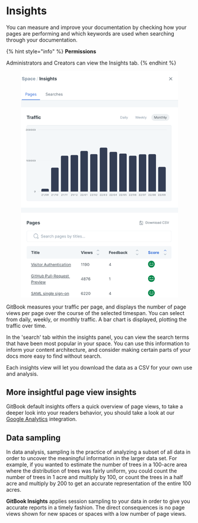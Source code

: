 # Insights

You can measure and improve your documentation by checking how your pages are performing and which keywords are used when searching through your documentation.

{% hint style="info" %}
**Permissions**

Administrators and Creators can view the Insights tab.
{% endhint %}

<figure><img src="../.gitbook/assets/image.png" alt=""><figcaption></figcaption></figure>

GitBook measures your traffic per page, and displays the number of page views per page over the course of the selected timespan. You can select from daily, weekly, or monthly traffic. A bar chart is displayed, plotting the traffic over time.

In the 'search' tab within the insights panel, you can view the search terms that have been most popular in your space. You can use this information to inform your content architecture, and consider making certain parts of your docs more easy to find without search.

Each insights view will let you download the data as a CSV for your own use and analysis.

## More insightful page view insights

GitBook default insights offers a quick overview of page views, to take a deeper look into your readers behavior, you should take a look at our [Google Analytics](../features/broken-reference/) integration.

## **Data sampling**

In data analysis, sampling is the practice of analyzing a subset of all data in order to uncover the meaningful information in the larger data set. For example, if you wanted to estimate the number of trees in a 100-acre area where the distribution of trees was fairly uniform, you could count the number of trees in 1 acre and multiply by 100, or count the trees in a half acre and multiply by 200 to get an accurate representation of the entire 100 acres.

**GitBook Insights** applies session sampling to your data in order to give you accurate reports in a timely fashion. The direct consequences is no page views shown for new spaces or spaces with a low number of page views.
